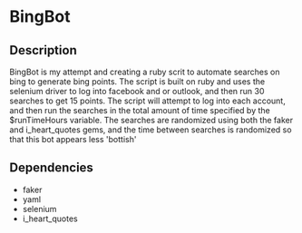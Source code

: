 BingBot
=======

Description
-----------

BingBot is my attempt and creating a ruby scrit to automate searches on bing to generate bing points.  The script is built on ruby and uses the selenium driver to log into facebook and or outlook, and then run 30 searches to get 15 points.  The script will attempt to log into each account, and then run the searches in the total amount of time specified by the $runTimeHours variable.  The searches are randomized using both the faker and i_heart_quotes gems, and the time between searches is randomized so that this bot appears less 'bottish'

Dependencies
------------

* faker
* yaml
* selenium
* i_heart_quotes
